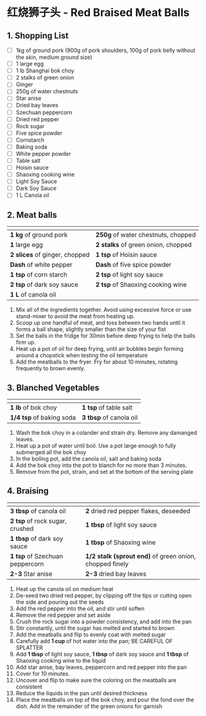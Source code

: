 # 红烧狮子头 - Red Braised Meat Balls

## 1. Shopping List
- [ ] 1kg of ground pork (900g of pork shoulders, 100g of pork belly without the skin, medium ground size)
- [ ] 1 large egg
- [ ] 1 lb Shanghai bok choy
- [ ] 2 stalks of green onion
- [ ] Ginger
- [ ] 250g of water chestnuts
- [ ] Star anise
- [ ] Dried bay leaves
- [ ] Szechuan peppercorn
- [ ] Dried red pepper
- [ ] Rock sugar
- [ ] Five spice powder
- [ ] Cornstarch
- [ ] Baking soda
- [ ] White pepper powder
- [ ] Table salt
- [ ] Hoisin sauce
- [ ] Shaoxing cooking wine
- [ ] Light Soy Sauce
- [ ] Dark Soy Sauce
- [ ] 1 L Canola oil

## 2. Meat balls
|<!-- -->|<!-- -->|
|---|---|
| **1 kg** of ground pork | **250g** of water chestnuts, chopped |
| **1** large egg | **2 stalks** of green onion, chopped |
| **2 slices** of ginger, chopped | **1 tsp** of Hoisin sauce |
| **Dash** of white pepper | **Dash** of five spice powder |
| **1 tsp** of corn starch | **2 tsp** of light soy sauce |
| **2 tsp** of dark soy sauce | **2 tsp** of Shaoxing cooking wine |
| **1 L** of canola oil |

1. Mix all of the ingredients together. Avoid using excessive force or use stand-mixer to avoid the meat from heating up.
2. Scoop up one handful of meat, and toss between two hands until it forms a ball shape, slightly smaller than the size of your fist
3. Set the balls in the fridge for 30min before deep frying to help the balls firm up.
4. Heat up a pot of oil for deep frying, until air bubbles begin forming around a chopstick when testing the oil temperature
5. Add the meatballs to the fryer. Fry for about 10 minutes, rotating frequently to brown evenly.

## 3. Blanched Vegetables
|<!-- -->|<!-- -->|
|---|---|
| **1 lb** of bok choy | **1 tsp** of table salt |
| **1/4 tsp** of baking soda | **3 tbsp** of canola oil|

1. Wash the bok choy in a colander and strain dry. Remove any damanged leaves.
2. Heat up a pot of water until boil. Use a pot large enough to fully submerged all the bok choy
3. In the boiling pot, add the canola oil, salt and baking soda
4. Add the bok choy into the pot to blanch for no more than 3 minutes.
5. Remove from the pot, strain, and set at the bottom of the serving plate


## 4. Braising
|<!-- -->|<!-- -->|
|---|---|
| **3 tbsp** of canola oil | **2** dried red pepper flakes, deseeded |
| **2 tsp** of rock sugar, crushed | **1 tbsp** of light soy sauce |
| **1 tbsp** of dark soy sauce | **1 tbsp** of Shaoxing wine |
| **1 tsp** of Szechuan peppercorn | **1/2 stalk (sprout end)** of green onion, chopped finely |
| **2-3** Star anise | **2-3** dried bay leaves |

1. Heat up the canola oil on medium heat
2. De-seed two dried red pepper, by clipping off the tips or cutting open the side and pouring out the seeds
3. Add the red pepper into the oil, and stir until soften
4. Remove the red pepper and set aside
5. Crush the rock sugar into a powder consistency, and add into the pan
6. Stir constantly, until the sugar has melted and started to brown
7. Add the meatballs and flip to evenly coat with melted sugar
8. Carefully add **1 cup** of hot water into the pan; BE CAREFUL OF SPLATTER
9. Add **1 tbsp** of light soy sauce, **1 tbsp** of dark soy sauce and **1 tbsp** of Shaoxing cooking wine to the liquid
10. Add star anise, bay leaves, peppercorn and red pepper into the pan
11. Cover for 10 minutes.
12. Uncover and flip to make sure the coloring on the meatballs are consistent
13. Reduce the liquids in the pan until desired thickness
14. Place the meatballs on top of the bok choy, and pour the fond over the dish. Add in the remainder of the green onions for garnish
